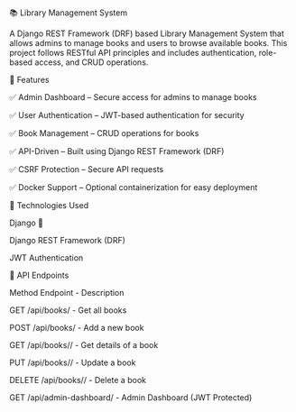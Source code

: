 📚 Library Management System

A Django REST Framework (DRF) based Library Management System that allows admins to manage books and users to browse available books. This project follows RESTful API principles and includes authentication, role-based access, and CRUD operations.

🚀 Features

✅ Admin Dashboard – Secure access for admins to manage books

✅ User Authentication – JWT-based authentication for security

✅ Book Management – CRUD operations for books

✅ API-Driven – Built using Django REST Framework (DRF)

✅ CSRF Protection – Secure API requests

✅ Docker Support – Optional containerization for easy deployment


📌 Technologies Used

Django 🐍

Django REST Framework (DRF)

JWT Authentication


📜 API Endpoints

Method	Endpoint -	Description

GET	/api/books/ -	Get all books

POST	/api/books/ -	Add a new book

GET	/api/books/<id>/ -	Get details of a book

PUT	/api/books/<id>/ -	Update a book

DELETE	/api/books/<id>/ -	Delete a book

GET	/api/admin-dashboard/ -	Admin Dashboard (JWT Protected)
